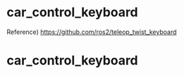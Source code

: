 # car_control_keyboard

Reference) https://github.com/ros2/teleop_twist_keyboard
# car_control_keyboard
